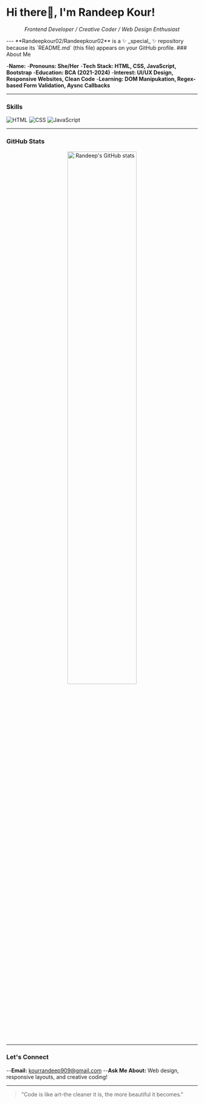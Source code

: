 <h1 align="centre">Hi there👋, I'm Randeep Kour!</h1>
<p align="center">
<em>Frontend Developer / Creative Coder / Web Design Enthusiast</em>
</p>
---
**Randeepkour02/Randeepkour02** is a ✨ _special_ ✨ repository because its `README.md` (this file) appears on your GitHub profile.
 ### About Me

-**Name:**
-**Pronouns: She/Her**
-**Tech  Stack: HTML, CSS, JavaScript, Bootstrap**
-**Education: BCA (2021-2024)**
-**Interest: UI/UX Design, Responsive Websites, Clean Code**
-**Learning: DOM Manipukation, Regex-based Form Validation, Aysnc Callbacks**

---


### Skills
![HTML](https://img.shields.io/badge/-HTML-E34F26?style=flat-square&logo=html5&logoColor=white)
![CSS](https://img.shields.io/badge/-CSS-1572B6?style=flat-square&logo=css3)
![JavaScript](https://img.shields.io/badge/-JavaScript-black?style=flat-square&logo=javascript)

---

### GitHub Stats
<p align="center">
  <img src="https://github-readme-stats.vercel.app/api?username=Randeepkour02&show_icons=true&theme=tokyonight"
    alt="Randeep's GitHub stats"
    width="60%"/>
</p>

---

### Let's Connect

--**Email:** kourrandeep909@gmail.com
--**Ask Me About:** Web design, responsive layouts, and creative coding!

---
  >"Code is like art-the cleaner it is, the more beautiful it becomes."
